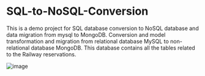 # SQL-to-NoSQL-Conversion

This is a demo project for SQL database conversion to NoSQL database and data migration from mysql to MongoDB. Conversion and model transformation and migration from relational database MySQL to non-relational database MongoDB. This database contains all the tables related to the Railway reservations. 

![image](https://user-images.githubusercontent.com/34389241/130328116-ff13741b-f032-48bd-af14-c43f4372a080.png)

